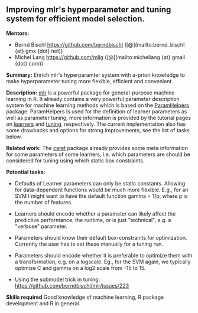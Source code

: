 ## Improving mlr's hyperparameter and tuning system for efficient model selection.

**Mentors:**

* Bernd Bischl https://github.com/berndbischl ([@](mailto:bernd_bischl {at} gmx {dot} net))
* Michel Lang https://github.com/mllg ([@](mailto:michellang {at} gmail {dot} com))

**Summary:** Enrich mlr's hyperparamter system with a-priori knowledge to make hyperparameter tuning more flexible, efficient and convenient. 

**Description:** 
[mlr](https://github.com/berndbischl/mlr) is a powerful package for general-purpose machine learning in R.
It already contains a very powerful parameter description system for machine learning methods which is based on the [ParamHelpers](https://github.com/berndbischl/ParamHelpers) package.
ParamHelpers is used for the definition of learner parameters as well as parameter tuning, more information is provided by the tutorial pages on [learners](http://berndbischl.github.io/mlr/tutorial/html/create_learner/) and [tuning](http://berndbischl.github.io/mlr/tutorial/html/tune/), respectively.
The current implementation also has some drawbacks and options for strong improvements, see the list of tasks below.

**Related work:** 
The [caret](http://topepo.github.io/caret/index.html) package already provides some meta information for some parameters of some learners, i.e. which parameters are should be considered for tuning using which static box constraints.

**Potential tasks:** 
* Defaults of Learner parameters can only be static constants. Allowing for data-dependent functions would be much more flexible. E.g., for an SVM I might want to have the default function gamma = 1/p, where p is the number of features. 

* Learners should encode whether a parameter can likely affect the predictive performance, the runtime, or is just "technical", e.g. a "verbose" parameter.

* Parameters should know their default box-constraints for optimization. Currently the user has to set these manually for a tuning run.

* Parameters should encode whether it is preferable to optimize them with a transformation, e.g. on a logscale. Eg., for the SVM again, we typically optimize C and gamma on a log2 scale from -15 to 15.

* Using the submodel trick in tuning:
https://github.com/berndbischl/mlr/issues/223

**Skills required**
Good knowledge of machine learning, R package development and R in general.